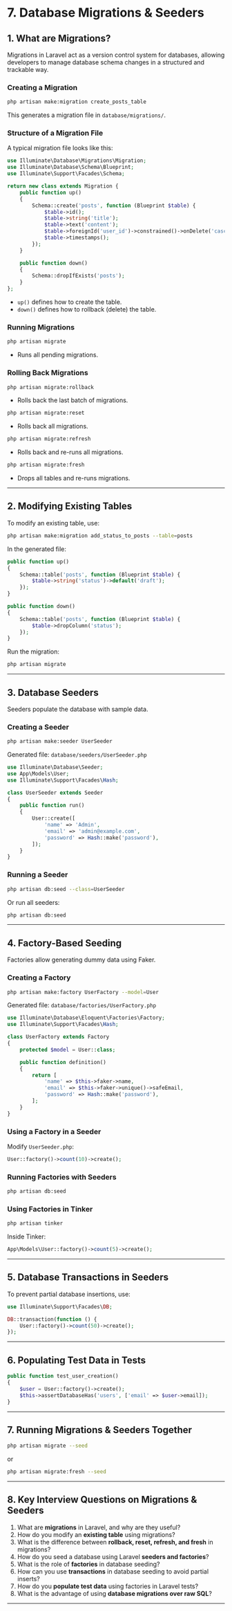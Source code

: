 # **7. Database Migrations & Seeders**  

## **1. What are Migrations?**  
Migrations in Laravel act as a version control system for databases, allowing developers to manage database schema changes in a structured and trackable way.

### **Creating a Migration**
```sh
php artisan make:migration create_posts_table
```
This generates a migration file in `database/migrations/`.

### **Structure of a Migration File**
A typical migration file looks like this:
```php
use Illuminate\Database\Migrations\Migration;
use Illuminate\Database\Schema\Blueprint;
use Illuminate\Support\Facades\Schema;

return new class extends Migration {
    public function up()
    {
        Schema::create('posts', function (Blueprint $table) {
            $table->id();
            $table->string('title');
            $table->text('content');
            $table->foreignId('user_id')->constrained()->onDelete('cascade');
            $table->timestamps();
        });
    }

    public function down()
    {
        Schema::dropIfExists('posts');
    }
};
```
- `up()` defines how to create the table.  
- `down()` defines how to rollback (delete) the table.

### **Running Migrations**
```sh
php artisan migrate
```
- Runs all pending migrations.

### **Rolling Back Migrations**
```sh
php artisan migrate:rollback
```
- Rolls back the last batch of migrations.

```sh
php artisan migrate:reset
```
- Rolls back all migrations.

```sh
php artisan migrate:refresh
```
- Rolls back and re-runs all migrations.

```sh
php artisan migrate:fresh
```
- Drops all tables and re-runs migrations.

---

## **2. Modifying Existing Tables**
To modify an existing table, use:
```sh
php artisan make:migration add_status_to_posts --table=posts
```
In the generated file:
```php
public function up()
{
    Schema::table('posts', function (Blueprint $table) {
        $table->string('status')->default('draft');
    });
}

public function down()
{
    Schema::table('posts', function (Blueprint $table) {
        $table->dropColumn('status');
    });
}
```
Run the migration:
```sh
php artisan migrate
```

---

## **3. Database Seeders**  
Seeders populate the database with sample data.

### **Creating a Seeder**
```sh
php artisan make:seeder UserSeeder
```
Generated file: `database/seeders/UserSeeder.php`
```php
use Illuminate\Database\Seeder;
use App\Models\User;
use Illuminate\Support\Facades\Hash;

class UserSeeder extends Seeder
{
    public function run()
    {
        User::create([
            'name' => 'Admin',
            'email' => 'admin@example.com',
            'password' => Hash::make('password'),
        ]);
    }
}
```

### **Running a Seeder**
```sh
php artisan db:seed --class=UserSeeder
```
Or run all seeders:
```sh
php artisan db:seed
```

---

## **4. Factory-Based Seeding**  
Factories allow generating dummy data using Faker.

### **Creating a Factory**
```sh
php artisan make:factory UserFactory --model=User
```
Generated file: `database/factories/UserFactory.php`
```php
use Illuminate\Database\Eloquent\Factories\Factory;
use Illuminate\Support\Facades\Hash;

class UserFactory extends Factory
{
    protected $model = User::class;

    public function definition()
    {
        return [
            'name' => $this->faker->name,
            'email' => $this->faker->unique()->safeEmail,
            'password' => Hash::make('password'),
        ];
    }
}
```

### **Using a Factory in a Seeder**
Modify `UserSeeder.php`:
```php
User::factory()->count(10)->create();
```

### **Running Factories with Seeders**
```sh
php artisan db:seed
```

### **Using Factories in Tinker**
```sh
php artisan tinker
```
Inside Tinker:
```php
App\Models\User::factory()->count(5)->create();
```

---

## **5. Database Transactions in Seeders**
To prevent partial database insertions, use:
```php
use Illuminate\Support\Facades\DB;

DB::transaction(function () {
    User::factory()->count(50)->create();
});
```

---

## **6. Populating Test Data in Tests**
```php
public function test_user_creation()
{
    $user = User::factory()->create();
    $this->assertDatabaseHas('users', ['email' => $user->email]);
}
```

---

## **7. Running Migrations & Seeders Together**
```sh
php artisan migrate --seed
```
or
```sh
php artisan migrate:fresh --seed
```

---

## **8. Key Interview Questions on Migrations & Seeders**
1. What are **migrations** in Laravel, and why are they useful?  
2. How do you modify an **existing table** using migrations?  
3. What is the difference between **rollback, reset, refresh, and fresh** in migrations?  
4. How do you seed a database using Laravel **seeders and factories**?  
5. What is the role of **factories** in database seeding?  
6. How can you use **transactions** in database seeding to avoid partial inserts?  
7. How do you **populate test data** using factories in Laravel tests?  
8. What is the advantage of using **database migrations over raw SQL**?  

---
